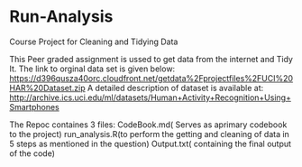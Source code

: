 # Run-Analysis
Course Project for Cleaning and Tidying Data

This Peer graded assignment is ussed to get data from the internet and Tidy It.
The link to orginal data set is given below:
https://d396qusza40orc.cloudfront.net/getdata%2Fprojectfiles%2FUCI%20HAR%20Dataset.zip
A detailed description of dataset is available at:
http://archive.ics.uci.edu/ml/datasets/Human+Activity+Recognition+Using+Smartphones

The Repoc containes 3 files:
CodeBook.md( Serves as aprimary codebook to the project)
run_analysis.R(to perform the getting and cleaning of data in 5 steps as mentioned in the question)
Output.txt( containing the final output of the code)
